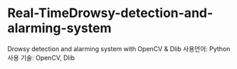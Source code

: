 # Real-TimeDrowsy-detection-and-alarming-system
Drowsy detection and alarming system with OpenCV &amp; Dlib
사용언어: Python
사용 기술: OpenCV, Dlib 
